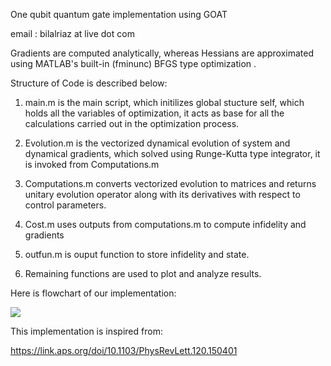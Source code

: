 One qubit quantum gate implementation using GOAT

email : bilalriaz at live dot com

Gradients are computed analytically, whereas Hessians are approximated using MATLAB's built-in (fminunc) BFGS type optimization .

Structure of Code is described below:

1. main.m is the main script, which initilizes global stucture self, which holds all the variables of optimization, it acts as base for all the calculations carried out in the optimization process.

2. Evolution.m is the vectorized dynamical evolution of system and dynamical gradients, which solved using Runge-Kutta type integrator, it is invoked from Computations.m

3. Computations.m converts vectorized evolution to matrices and returns unitary evolution operator along with its derivatives with respect to control parameters.

4. Cost.m uses outputs from computations.m to compute infidelity and gradients

5. outfun.m is ouput function to store infidelity and state.

5. Remaining functions are used to plot and analyze results.

Here is flowchart of our implementation:

![](https://github.com/Bilal092/GOAT-QuantumControl/blob/master/GOAT.png)

This implementation is inspired from:

https://link.aps.org/doi/10.1103/PhysRevLett.120.150401

